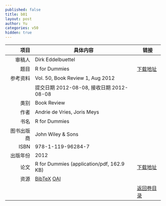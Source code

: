 ```yaml
---
published: false
title: b01
layout: post
author: Yu
categories: v50
hidden: true
---
```


| 项目 | 具体内容 | 链接 |
|---:|---|---|
| 审稿人 | Dirk Eddelbuettel| |
| 题目 |R for Dummies | [下载地址](http://www.jstatsoft.org/v50/b01/paper) |
| 参考资料 |Vol. 50, Book Review 1, Aug 2012 | |
| | 提交日期 2012-08-08, 接收日期 2012-08-08| | 
| 类别 | Book Review| |
| 作者 | Andrie de Vries, Joris Meys| |
| 书名| R for Dummies| |
| 图书出版商 | John Wiley &amp; Sons| |
| ISBN | 978-1-119-96284-7| |
| 出版年份 | 2012| |
| 论文 | R for Dummies  (application/pdf, 162.9 KB)| [下载地址](http://www.jstatsoft.org/v50/b01/paper) |
| 资源 | [BibTeX](http://www.jstatsoft.org/v50/b01/bibtex) [OAI](http://www.jstatsoft.org/oai?verb=GetRecord&identifier=oai.jstatsoft/v50/b01&prefix=oai_dc)| |
| |  | [返回卷目录]({{site.baseurl}}/volume/v50.html) |